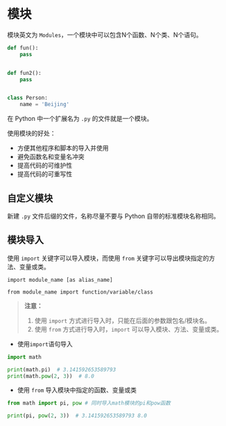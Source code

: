 # 模块

模块英文为 `Modules`，一个模块中可以包含N个函数、N个类、N个语句。

```python
def fun():
    pass


def fun2():
    pass


class Person:
    name = 'Beijing'
```

在 Python 中一个扩展名为 `.py` 的文件就是一个模块。

使用模块的好处：

- 方便其他程序和脚本的导入并使用
- 避免函数名和变量名冲突
- 提高代码的可维护性
- 提高代码的可重写性

## 自定义模块

新建 `.py` 文件后缀的文件，名称尽量不要与 Python 自带的标准模块名称相同。


## 模块导入

使用 `import` 关键字可以导入模块，而使用 `from` 关键字可以导出模块指定的方法、变量或类。

```text
import module_name [as alias_name]

from module_name import function/variable/class
``` 

> **注意：** 
> 1. 使用 `import` 方式进行导入时，只能在后面的参数跟包名/模块名。
> 2. 使用 `from` 方式进行导入时，`import` 可以导入模块、方法、变量或类。

- 使用`import`语句导入
```python
import math

print(math.pi)  # 3.141592653589793
print(math.pow(2, 3))  # 8.0
```

- 使用 `from`  导入模块中指定的函数、变量或类
```python
from math import pi, pow # 同时导入math模块的pi和pow函数

print(pi, pow(2, 3))  # 3.141592653589793 8.0
```


